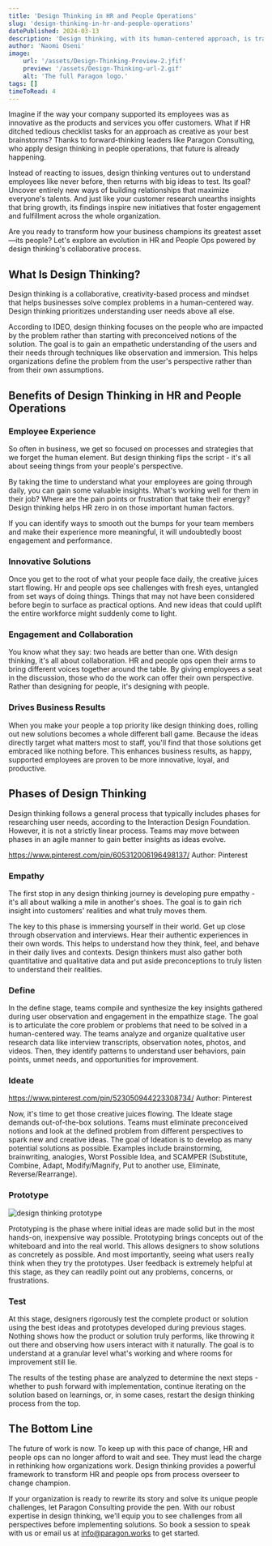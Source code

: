 ```yaml
---
title: 'Design Thinking in HR and People Operations'
slug: 'design-thinking-in-hr-and-people-operations'
datePublished: 2024-03-13
description: 'Design thinking, with its human-centered approach, is transforming People Ops. Learn how to apply creative problem-solving in people operations to drive business results.'
author: 'Naomi Oseni'
image:
    url: '/assets/Design-Thinking-Preview-2.jfif'
    preview: '/assets/Design-Thinking-url-2.gif'
    alt: 'The full Paragon logo.'
tags: []
timeToRead: 4
---
```


Imagine if the way your company supported its employees was as innovative as the products and services you offer customers. What if HR ditched tedious checklist tasks for an approach as creative as your best brainstorms? Thanks to forward-thinking leaders like Paragon Consulting, who apply design thinking in people operations, that future is already happening.

Instead of reacting to issues, design thinking ventures out to understand employees like never before, then returns with big ideas to test. Its goal? Uncover entirely new ways of building relationships that maximize everyone's talents. And just like your customer research unearths insights that bring growth, its findings inspire new initiatives that foster engagement and fulfillment across the whole organization.

Are you ready to transform how your business champions its greatest asset—its people? Let's explore an evolution in HR and People Ops powered by design thinking's collaborative process.

## What Is Design Thinking?

Design thinking is a collaborative, creativity-based process and mindset that helps businesses solve complex problems in a human-centered way. Design thinking prioritizes understanding user needs above all else. 

According to IDEO, design thinking focuses on the people who are impacted by the problem rather than starting with preconceived notions of the solution. The goal is to gain an empathetic understanding of the users and their needs through techniques like observation and immersion. This helps organizations define the problem from the user's perspective rather than from their own assumptions.

## Benefits of Design Thinking in HR and People Operations

### Employee Experience

So often in business, we get so focused on processes and strategies that we forget the human element. But design thinking flips the script - it's all about seeing things from your people's perspective.

By taking the time to understand what your employees are going through daily, you can gain some valuable insights. What's working well for them in their job? Where are the pain points or frustration that take their energy? Design thinking helps HR zero in on those important human factors.

If you can identify ways to smooth out the bumps for your team members and make their experience more meaningful, it will undoubtedly boost engagement and performance. 

### Innovative Solutions

Once you get to the root of what your people face daily, the creative juices start flowing. Hr and people ops see challenges with fresh eyes, untangled from set ways of doing things. Things that may not have been considered before begin to surface as practical options. And new ideas that could uplift the entire workforce might suddenly come to light. 

### Engagement and Collaboration

You know what they say: two heads are better than one. With design thinking, it's all about collaboration. HR and people ops open their arms to bring different voices together around the table. By giving employees a seat in the discussion, those who do the work can offer their own perspective. Rather than designing for people, it's designing with people. 

### Drives Business Results

When you make your people a top priority like design thinking does, rolling out new solutions becomes a whole different ball game. Because the ideas directly target what matters most to staff, you'll find that those solutions get embraced like nothing before. This enhances business results, as happy, supported employees are proven to be more innovative, loyal, and productive. 

## Phases of Design Thinking

Design thinking follows a general process that typically includes phases for researching user needs, according to the Interaction Design Foundation. However, it is not a strictly linear process. Teams may move between phases in an agile manner to gain better insights as ideas evolve.
 
https://www.pinterest.com/pin/605312006196498137/
Author: Pinterest

### Empathy

The first stop in any design thinking journey is developing pure empathy - it's all about walking a mile in another's shoes. The goal is to gain rich insight into customers' realities and what truly moves them.

The key to this phase is immersing yourself in their world. Get up close through observation and interviews. Hear their authentic experiences in their own words. This helps to understand how they think, feel, and behave in their daily lives and contexts. Design thinkers must also gather both quantitative and qualitative data and put aside preconceptions to truly listen to understand their realities.

### Define

In the define stage, teams compile and synthesize the key insights gathered during user observation and engagement in the empathize stage. The goal is to articulate the core problem or problems that need to be solved in a human-centered way. The teams analyze and organize qualitative user research data like interview transcripts, observation notes, photos, and videos. Then, they identify patterns to understand user behaviors, pain points, unmet needs, and opportunities for improvement.

### Ideate 

https://www.pinterest.com/pin/523050944223308734/
Author: Pinterest

Now, it's time to get those creative juices flowing. The Ideate stage demands out-of-the-box solutions. Teams must eliminate preconceived notions and look at the defined problem from different perspectives to spark new and creative ideas. The goal of Ideation is to develop as many potential solutions as possible. Examples include brainstorming, brainwriting, analogies, Worst Possible Idea, and SCAMPER (Substitute, Combine, Adapt, Modify/Magnify, Put to another use, Eliminate, Reverse/Rearrange).

### Prototype 

![design thinking prototype](/assets/Prototype-2.jpg)
<!-- [Photo by picjumbo.com](https://www.pexels.com/photo/notebook-beside-the-iphone-on-table-196644/) -->

Prototyping is the phase where initial ideas are made solid but in the most hands-on, inexpensive way possible. Prototyping brings concepts out of the whiteboard and into the real world. This allows designers to show solutions as concretely as possible. And most importantly, seeing what users really think when they try the prototypes. User feedback is extremely helpful at this stage, as they can readily point out any problems, concerns, or frustrations.

### Test

At this stage, designers rigorously test the complete product or solution using the best ideas and prototypes developed during previous stages. Nothing shows how the product or solution truly performs, like throwing it out there and observing how users interact with it naturally. The goal is to understand at a granular level what's working and where rooms for improvement still lie.

The results of the testing phase are analyzed to determine the next steps - whether to push forward with implementation, continue iterating on the solution based on learnings, or, in some cases, restart the design thinking process from the top.

## The Bottom Line

The future of work is now. To keep up with this pace of change, HR  and people ops can no longer afford to wait and see. They must lead the charge in rethinking how organizations work. Design thinking provides a powerful framework to transform HR and people ops from process overseer to change champion. 

If your organization is ready to rewrite its story and solve its unique people challenges, let Paragon Consulting provide the pen. With our robust expertise in design thinking, we'll equip you to see challenges from all perspectives before implementing solutions. So book a session to speak with us or email us at info@paragon.works to get started. 

